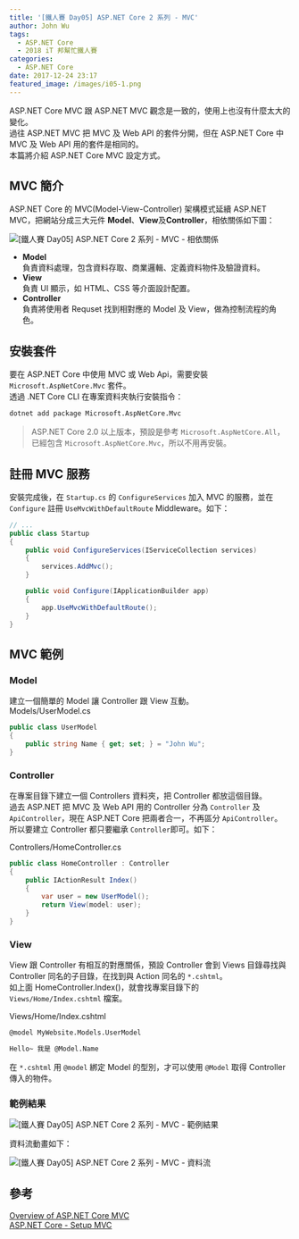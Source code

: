 ```yaml
---
title: '[鐵人賽 Day05] ASP.NET Core 2 系列 - MVC'
author: John Wu
tags:
  - ASP.NET Core
  - 2018 iT 邦幫忙鐵人賽
categories:
  - ASP.NET Core
date: 2017-12-24 23:17
featured_image: /images/i05-1.png
---
```


ASP.NET Core MVC 跟 ASP.NET MVC 觀念是一致的，使用上也沒有什麼太大的變化。  
過往 ASP.NET MVC 把 MVC 及 Web API 的套件分開，但在 ASP.NET Core 中 MVC 及 Web API 用的套件是相同的。  
本篇將介紹 ASP.NET Core MVC 設定方式。  

<!-- more -->

## MVC 簡介

ASP.NET Core 的 MVC(Model-View-Controller) 架構模式延續 ASP.NET MVC，把網站分成三大元件 **Model**、**View**及**Controller**，相依關係如下圖：  

![[鐵人賽 Day05] ASP.NET Core 2 系列 - MVC - 相依關係](/images/i05-2.png)  

* **Model**  
 負責資料處理，包含資料存取、商業邏輯、定義資料物件及驗證資料。  
* **View**  
 負責 UI 顯示，如 HTML、CSS 等介面設計配置。  
* **Controller**  
 負責將使用者 Requset 找到相對應的 Model 及 View，做為控制流程的角色。  

## 安裝套件

要在 ASP.NET Core 中使用 MVC 或 Web Api，需要安裝 `Microsoft.AspNetCore.Mvc` 套件。  
透過 .NET Core CLI 在專案資料夾執行安裝指令：  
```sh
dotnet add package Microsoft.AspNetCore.Mvc
```
> ASP.NET Core 2.0 以上版本，預設是參考 `Microsoft.AspNetCore.All`，已經包含 `Microsoft.AspNetCore.Mvc`，所以不用再安裝。  

## 註冊 MVC 服務

安裝完成後，在 `Startup.cs` 的 `ConfigureServices` 加入 MVC 的服務，並在 `Configure` 註冊 `UseMvcWithDefaultRoute` Middleware。如下：
```cs
// ...
public class Startup
{
    public void ConfigureServices(IServiceCollection services)
    {
        services.AddMvc();
    }

    public void Configure(IApplicationBuilder app)
    {
        app.UseMvcWithDefaultRoute();
    }
}
```

## MVC 範例

### Model 

建立一個簡單的 Model 讓 Controller 跟 View 互動。  
Models/UserModel.cs
```cs
public class UserModel
{
    public string Name { get; set; } = "John Wu";
}
```

### Controller

在專案目錄下建立一個 Controllers 資料夾，把 Controller 都放這個目錄。  
過去 ASP.NET 把 MVC 及 Web API 用的 Controller 分為 `Controller` 及 `ApiController`，現在 ASP.NET Core 把兩者合一，不再區分 `ApiController`。  
所以要建立 Controller 都只要繼承 `Controller`即可。如下：

Controllers/HomeController.cs
```cs
public class HomeController : Controller
{
    public IActionResult Index()
    {
        var user = new UserModel();
        return View(model: user);
    }
}
```

### View

View 跟 Controller 有相互的對應關係，預設 Controller 會到 Views 目錄尋找與 Controller 同名的子目錄，在找到與 Action 同名的 `*.cshtml`。  
如上面 HomeController.Index()，就會找專案目錄下的 `Views/Home/Index.cshtml` 檔案。  

Views/Home/Index.cshtml
```html
@model MyWebsite.Models.UserModel

Hello~ 我是 @Model.Name
```

在 `*.cshtml` 用 `@model` 綁定 Model 的型別，才可以使用 `@Model` 取得 Controller 傳入的物件。

### 範例結果

![[鐵人賽 Day05] ASP.NET Core 2 系列 - MVC - 範例結果](/images/i05-1.png)

資料流動畫如下：  

![[鐵人賽 Day05] ASP.NET Core 2 系列 - MVC - 資料流](/images/i05-3.gif)  

## 參考

[Overview of ASP.NET Core MVC](https://docs.microsoft.com/en-us/aspnet/core/mvc/overview)  
[ASP.NET Core - Setup MVC](https://www.tutorialspoint.com/asp.net_core/asp.net_core_setup_mvc.htm)  